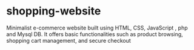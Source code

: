 # shopping-website
Minimalist e-commerce website built using HTML, CSS, JavaScript , php and Mysql DB. It offers basic functionalities such as product browsing, shopping cart management, and secure checkout
